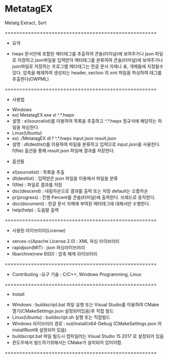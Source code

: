 # MetatagEX
Metatg Extract, Sort

====================================================
* 요약

- hwpx 문서안에 포함된 메타태그를 추출하여 콘솔(터미널)에 보여주거나 json 파일로 저장하고 json파일을 입력받아 메타태그를 분류하여 콘솔(터미널)에 보여주거나 json파일로 저장하는 프로그램 메타태그는 한글 문서 자체나 표, 개체들에 지정될수 있다. 압축을 해제하여 생성되는 header, section 의 xml 파일을 파싱하여 태그를 추출한다(OWPML)

====================================================
* 사용법
- Windows
- ex) MetatagEX.exe sl ^.*.hwpx
- 설명 : sl(sourcelist)를 이용하여 목록을 추출하고  ^.*.hwpx 정규식에 해당하는 파일을 파싱한다.
- Linux(Ubuntu)
- ex) ./MetatagEX dl f ^.*.hwpx input.json result.json
- 설명 : dl(destlist)를 이용하여 파일을 분류하고 입력으로 input.json을 사용한다. f(file) 옵션을 통해 result.json 파일에 결과를 저장한다.

* 옵션들
- sl(sourcelist) : 목록을 추출
- dl(destlist) : 입력받은 json 파일을 이용해서 파일을 분류
- f(file) : 파일로 결과를 저장
- dsc(descend) : 내림차순으로 결과를 출력 또는 저장 default는 오름차순
- pr(progress) : 진행 Percent를 콘솔(터미널)에 출력한다. 쓰레드로 동작한다.
- doc(document) : 한글 문서 자체에 부여된 메타태그에 대해서만 수행한다.
- help(help) : 도움말 출력

====================================================

* 사용된 라이브러리(License)
- xerces-c(Apache License 2.0) : XML 파싱 라이브러리
- rapidjson(MIT) : json 파싱라이브러리
- libarchive(new BSD) : 압축 해제 라이브러리

====================================================

* Contributing
-요구 기술 : C/C++, Windows Programming, Linux

====================================================

* Install
- Windows : buildscript.bat 파일 실행 또는 Visual Studio를 이용하여 CMake 열기(CMakeSettings.json 설정되어있음)후 직접 빌드
- Linux(Ubuntu) : buildscript.sh 실행 또는 직접빌드
- Windows 라이브러리 경로 : out/install/x64-Debug (CMakeSettings.json 의 installRoot에 설정되어 있음)
- buildscript.bat 파일 빌드시 컴파일러는 Visual Studio 15 2017 로 설정되어 있음
- 윈도우에서 빌드하기위해서는 CMake가 설치되어 있어야함.

====================================================
